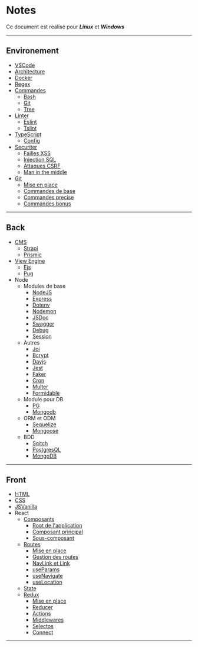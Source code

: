 # Notes

Ce document est realisé pour **_Linux_** et **_Windows_**

---

## Environement

- [VSCode](/docs/Environement/env.md#vscode)
- [Architecture](/docs/Environement/architecture.md)
- [Docker](/docs/Environement/env.md#docker)
- [Regex](/docs/Environement/regex.md)
- [Commandes](/docs/Environement/cmd.md)
  - [Bash](/docs/Environement/cmd.md#bash)
  - [Git](/docs/Environement/cmd.md#git)
  - [Tree](/docs/Environement/cmd.md#tree)
- [Linter](/docs/Environement/linter.md)
  - [Eslint](/docs/Environement/linter.md#eslint)
  - [Tslint](/docs/Environement/linter.md#tslint)
- [TypeScript](/docs/Environement/typescript.md)
  - [Config](/docs/Environement/typescript.md#typescript-nécessite-une-configuration-pour-être-utilisé)
- [Securiter](/docs/Environement/securite.md)
  - [Failles XSS](/docs/Environement/securite.md#failles-xss)
  - [Injection SQL](/docs/Environement/securite.md#injection-sql)
  - [Attaques CSRF](/docs/Environement/securite.md#attaques-csrf)
  - [Man in the middle](/docs/Environement/securite.md#man-in-the-middle)
- [Git](/docs/Environement/git.md)
  - [Mise en place](/docs/Environement/git.md#mise-en-place)
  - [Commandes de base](/docs/Environement/git.md#commande-de-gestion-de-projet)
  - [Commandes precise](/docs/Environement/git.md#commande-precise)
  - [Commandes bonus](/docs/Environement/git.md#moins-important)

---

## Back

- [CMS](/docs/Back-end/cms.md)
  - [Strapi](/docs/Back-end/cms.md#strapi)
  - [Prismic](/docs/Back-end/cms.md#prismic)
- [View Engine](/docs/Back-end/view_engine.md)
  - [Ejs](/docs/Back-end/view_engine.md#ejs)
  - [Pug](/docs/Back-end/view_engine.md#pug)
- Node
  - Modules de base
    - [NodeJS](/docs/Back-end/node/modulesDeBase.md#nodejs-1)
    - [Express](/docs/Back-end/node/modulesDeBase.md#express)
    - [Dotenv](/docs/Back-end/node/modulesDeBase.md#dotenv)
    - [Nodemon](/docs/Back-end/node/modulesDeBase.md#nodemon)
    - [JSDoc](/docs/Back-end/node/modulesDeBase.md#jsdoc)
    - [Swagger](/docs/Back-end/node/modulesDeBase.md#swagger)
    - [Debug](/docs/Back-end/node/modulesDeBase.md#debug)
    - [Session](/docs/Back-end/node/modulesDeBase.md#session)
  - Autres
    - [Joi](/docs/Back-end/node/autres.md#joi)
    - [Bcrypt](/docs/Back-end/node/autres.md#bcrypt)
    - [Dayjs](/docs/Back-end/node/autres.md#dayjs)
    - [Jest](/docs/Back-end/node/modulesDeBase.md#jest)
    - [Faker](/docs/Back-end/node/autres.md#faker)
    - [Cron](/docs/Back-end/node/autres.md#cron)
    - [Multer](/docs/Back-end/node/autres.md#multer)
    - [Formidable](/docs/Back-end/node/autres.md#formidable)
  - Module pour DB
    - [PG](/docs/Back-end/node/modulesDB.md#pg)
    - [Mongodb](/docs/Back-end/node/modulesDB.md#mongodb)
  - ORM et ODM
    - [Sequelize](/docs/Back-end/node/ORM_ODM.md#sequelize)
    - [Mongoose](/docs/Back-end/node/ORM_ODM.md#mongoose)
  - BDD
    - [Sqitch](/docs/Back-end/gestion.md#sqitch)
    - [PostgresQL](/docs/Back-end/BDD.md#poqtgresql)
    - [MongoDB](/docs/Back-end/BDD.md#mongodb)

---

## Front

- [HTML](/docs/Front-end/integration.md#html)
- [CSS](/docs/Front-end/integration.md#css)
- [JSVanilla](/docs/Front-end/integration.md#js-vanilla)
- React
  - [Composants](/docs/Front-end/react/component.md)
    - [Root de l'application](/docs/Front-end/react/component.md#index-root)
    - [Composant principal](/docs/Front-end/react/component.md#app-ou-composant-principal)
    - [Sous-composant](/docs/Front-end/react/component.md#sous-composant)
  - [Routes](/docs/Front-end/react/routes.md)
    - [Mise en place](/docs/Front-end/react/routes.md#mise-en-place-du-router)
    - [Gestion des routes](/docs/Front-end/react/routes.md#gestion-des-routes)
    - [NavLink et Link](/docs/Front-end/react/routes.md#navlink-et-link)
    - [useParams](/docs/Front-end/react/routes.md#useparams)
    - [useNavigate](/docs/Front-end/react/routes.md#usenavigate)
    - [useLocation](/docs/Front-end/react/routes.md#uselocation)
  - [State](/docs/Front-end/react/state.md)
  - [Redux](/docs/Front-end/react/redux.md)
    - [Mise en place](/docs/Front-end/react/redux.md#mise-en-place-de-redux)
    - [Reducer](/docs/Front-end/react/redux.md#reducer)
    - [Actions](/docs/Front-end/react/redux.md#actions)
    - [Middlewares](/docs/Front-end/react/redux.md#middlewares)
    - [Selectos](/docs/Front-end/react/redux.md#selectos)
    - [Connect](/docs/Front-end/react/redux.md#connect)

---
